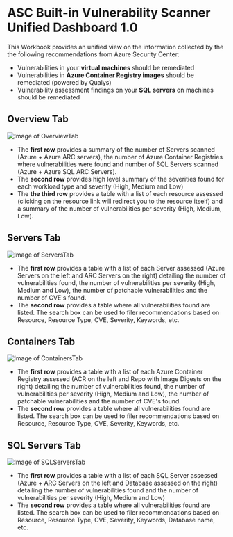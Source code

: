 # ASC Built-in Vulnerability Scanner Unified Dashboard 1.0
This Workbook provides an unified view on the information collected by the the following recommendations from Azure Security Center:
- Vulnerabilities in your **virtual machines** should be remediated
- Vulnerabilities in **Azure Container Registry images** should be remediated (powered by Qualys)
- Vulnerability assessment findings on your **SQL servers** on machines should be remediated

## Overview Tab
![Image of OverviewTab](https://github.com/carlosfar/public/blob/master/Azure%20Security%20Center/Vulnerability%20Scanner%20Unified%20Dashboard%201.0/OverviewTab.png?raw=true)
- The **first row** provides a summary of the number of Servers scanned (Azure + Azure ARC servers), the number of Azure Container Registries where vulnerabilities were found and number of SQL Servers scanned (Azure + Azure SQL ARC Servers). 
- The **second row** provides high level summary of the severities found for each workload type and severity (High, Medium and Low)
- The **the third row** provides a table with a list of each resource assessed (clicking on the resource link will redirect you to the resource itself) and a summary of the number of vulnerabilities per severity (High, Medium, Low).

## Servers Tab
![Image of ServersTab](https://github.com/carlosfar/public/blob/master/Azure%20Security%20Center/Vulnerability%20Scanner%20Unified%20Dashboard%201.0/ServersTab.png?raw=true)
- The **first row** provides a table with a list of each Server assessed (Azure Servers on the left and ARC Servers on the right) detailing the number of vulnerabilities found, the number of vulnerabilities per severity (High, Medium and Low), the number of patchable vulnerabilities and the number of CVE's found.
- The **second row** provides a table where all vulnerabilities found are listed. The search box can be used to filer recommendations based on Resource, Resource Type, CVE, Severity, Keywords, etc.

## Containers Tab
![Image of ContainersTab](https://github.com/carlosfar/public/blob/master/Azure%20Security%20Center/Vulnerability%20Scanner%20Unified%20Dashboard%201.0/ContainersTab.png?raw=true)
- The **first row** provides a table with a list of each Azure Container Registry assessed (ACR on the left and Repo with Image Digests on the right) detailing the number of vulnerabilities found, the number of vulnerabilities per severity (High, Medium and Low), the number of patchable vulnerabilities and the number of CVE's found.
- The **second row** provides a table where all vulnerabilities found are listed. The search box can be used to filer recommendations based on Resource, Resource Type, CVE, Severity, Keywords, etc.

## SQL Servers Tab
![Image of SQLServersTab](https://github.com/carlosfar/public/blob/master/Azure%20Security%20Center/Vulnerability%20Scanner%20Unified%20Dashboard%201.0/SQLServers.png?raw=true)
- The **first row** provides a table with a list of each SQL Server assessed (Azure + ARC Servers on the left and Database assessed on the right) detailing the number of vulnerabilities found and the number of vulnerabilities per severity (High, Medium and Low)
- The **second row** provides a table where all vulnerabilities found are listed. The search box can be used to filer recommendations based on Resource, Resource Type, CVE, Severity, Keywords, Database name, etc.

